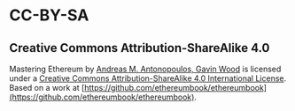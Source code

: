 # CC-BY-SA

## Creative Commons Attribution-ShareAlike 4.0

  
Mastering Ethereum by [Andreas M. Antonopoulos, Gavin Wood](https://ethereumbook.info) is licensed under a [Creative Commons Attribution-ShareAlike 4.0 International License](http://creativecommons.org/licenses/by-sa/4.0/).  
Based on a work at [https://github.com/ethereumbook/ethereumbook](https://github.com/ethereumbook/ethereumbook).

